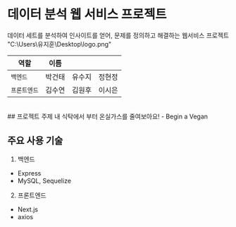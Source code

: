 # 데이터 분석 웹 서비스 프로젝트
데이터 세트를 분석하여 인사이트를 얻어, 문제를 정의하고 해결하는 웹서비스 프로젝트
"C:\Users\유지훈\Desktop\logo.png"
<br />

| 역할         |  이름  |        |        |
| ------------ | :----: | :----: | :----: |
| `백엔드`     | 박건태 | 유수지 | 정현정 |
| `프론트엔드` | 김수연 | 김원후 | 이시은 |

<br />
## 프로젝트 주제
내 식탁에서 부터 온실가스를 줄여보아요!
- Begin a Vegan

## 주요 사용 기술

1. 백엔드

- Express
- MySQL, Sequelize

2. 프론트엔드

- Next.js
- axios
